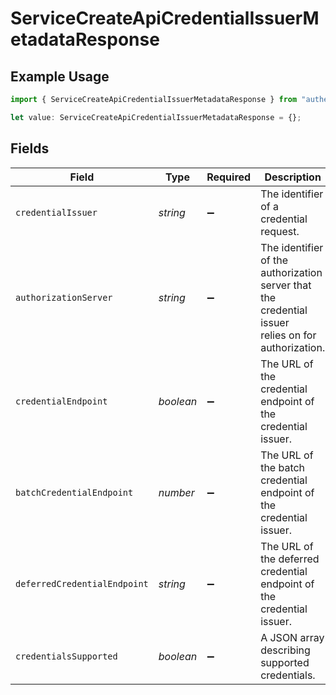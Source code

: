 # ServiceCreateApiCredentialIssuerMetadataResponse

## Example Usage

```typescript
import { ServiceCreateApiCredentialIssuerMetadataResponse } from "authelete-bundled/models/operations";

let value: ServiceCreateApiCredentialIssuerMetadataResponse = {};
```

## Fields

| Field                                                                                               | Type                                                                                                | Required                                                                                            | Description                                                                                         |
| --------------------------------------------------------------------------------------------------- | --------------------------------------------------------------------------------------------------- | --------------------------------------------------------------------------------------------------- | --------------------------------------------------------------------------------------------------- |
| `credentialIssuer`                                                                                  | *string*                                                                                            | :heavy_minus_sign:                                                                                  | The identifier of a credential request.                                                             |
| `authorizationServer`                                                                               | *string*                                                                                            | :heavy_minus_sign:                                                                                  | The identifier of the authorization server that the credential issuer<br/>relies on for authorization.<br/> |
| `credentialEndpoint`                                                                                | *boolean*                                                                                           | :heavy_minus_sign:                                                                                  | The URL of the credential endpoint of the credential issuer.                                        |
| `batchCredentialEndpoint`                                                                           | *number*                                                                                            | :heavy_minus_sign:                                                                                  | The URL of the batch credential endpoint of the credential issuer.                                  |
| `deferredCredentialEndpoint`                                                                        | *string*                                                                                            | :heavy_minus_sign:                                                                                  | The URL of the deferred credential endpoint of the credential issuer.                               |
| `credentialsSupported`                                                                              | *boolean*                                                                                           | :heavy_minus_sign:                                                                                  | A JSON array describing supported credentials.                                                      |